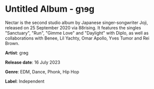 # Untitled Album - gɿɘg

Nectar is the second studio album by Japanese singer-songwriter Joji, released on 25 September 2020 via 88rising. It features the singles "Sanctuary", "Run", "Gimme Love" and "Daylight" with Diplo, as well as collaborations with Benee, Lil Yachty, Omar Apollo, Yves Tumor and Rei Brown. 

**Artist**: gɿɘg

**Release date**: 16 July 2023

**Genre**: EDM, Dance, Phonk, Hip Hop

**Label**: Independent
